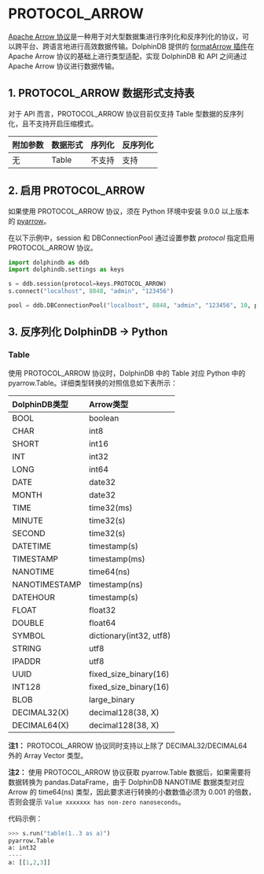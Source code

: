 # PROTOCOL_ARROW

[Apache Arrow 协议](https://arrow.apache.org/)是一种用于对大型数据集进行序列化和反序列化的协议，可以跨平台、跨语言地进行高效数据传输。DolphinDB 提供的 [formatArrow 插件](https://github.com/dolphindb/DolphinDBPlugin/tree/release200/formatArrow)在 Apache Arrow 协议的基础上进行类型适配，实现 DolphinDB 和 API 之间通过 Apache Arrow 协议进行数据传输。

## 1. PROTOCOL_ARROW 数据形式支持表

对于 API 而言，PROTOCOL_ARROW 协议目前仅支持 Table 型数据的反序列化，且不支持开启压缩模式。

| 附加参数 | 数据形式 | 序列化 | 反序列化 |
| :------- | :------- | :----- | :------- |
| 无       | Table    | 不支持 | 支持     |

## 2. 启用 PROTOCOL_ARROW

如果使用 PROTOCOL_ARROW 协议，须在 Python 环境中安装 9.0.0 以上版本的 [pyarrow](https://pypi.org/project/pyarrow/)。

在以下示例中，session 和 DBConnectionPool 通过设置参数 *protocol* 指定启用 PROTOCOL_ARROW 协议。

```python
import dolphindb as ddb
import dolphindb.settings as keys

s = ddb.session(protocol=keys.PROTOCOL_ARROW)
s.connect("localhost", 8848, "admin", "123456")

pool = ddb.DBConnectionPool("localhost", 8848, "admin", "123456", 10, protocol=keys.PROTOCOL_ARROW)
```

## 3. 反序列化 DolphinDB -> Python

### **Table**

使用 PROTOCOL_ARROW 协议时，DolphinDB 中的 Table 对应 Python 中的 pyarrow.Table。详细类型转换的对照信息如下表所示：

| DolphinDB类型 | Arrow类型               |
| :------------ | :---------------------- |
| BOOL          | boolean                 |
| CHAR          | int8                    |
| SHORT         | int16                   |
| INT           | int32                   |
| LONG          | int64                   |
| DATE          | date32                  |
| MONTH         | date32                  |
| TIME          | time32(ms)              |
| MINUTE        | time32(s)               |
| SECOND        | time32(s)               |
| DATETIME      | timestamp(s)            |
| TIMESTAMP     | timestamp(ms)           |
| NANOTIME      | time64(ns)              |
| NANOTIMESTAMP | timestamp(ns)           |
| DATEHOUR      | timestamp(s)            |
| FLOAT         | float32                 |
| DOUBLE        | float64                 |
| SYMBOL        | dictionary(int32, utf8) |
| STRING        | utf8                    |
| IPADDR        | utf8                    |
| UUID          | fixed_size_binary(16)   |
| INT128        | fixed_size_binary(16)   |
| BLOB          | large_binary            |
| DECIMAL32(X)  | decimal128(38, X)       |
| DECIMAL64(X)  | decimal128(38, X)       |

**注1：** PROTOCOL_ARROW 协议同时支持以上除了 DECIMAL32/DECIMAL64 外的 Array Vector 类型。

**注2：** 使用 PROTOCOL_ARROW 协议获取 pyarrow.Table 数据后，如果需要将数据转换为 pandas.DataFrame，由于 DolphinDB NANOTIME 数据类型对应 Arrow 的 time64(ns) 类型，因此要求进行转换的小数数值必须为 0.001 的倍数，否则会提示 `Value xxxxxxx has non-zero nanoseconds`。

代码示例：

```python
>>> s.run("table(1..3 as a)")
pyarrow.Table
a: int32
----
a: [[1,2,3]]
```

